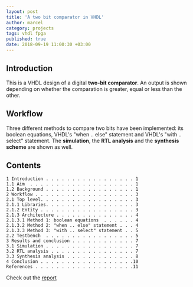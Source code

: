 ```yaml
---
layout: post
title: 'A two bit comparator in VHDL'
author: marcel
category: projects
tags: vhdl fpga
published: true
date: 2018-09-19 11:00:30 +03:00
---
```


## Introduction
This is a VHDL design of a digital **two-bit comparator**. An output is shown depending on whether the comparation is greater, equal or less than the other.

## Workflow
Three different methods to compare two bits have been implemented: its boolean equations, VHDL's "when .. else" statement and VHDL's "with .. select" statement. The **simulation**, the **RTL analysis** and the **synthesis scheme** are shown as well.

## Contents
```
1 Introduction . . . . . . . . . . . . . . . . . 1
1.1 Aim  . . . . . . . . . . . . . . . . . . . . 1
1.2 Background . . . . . . . . . . . . . . . . . 1
2 Workflow . . . . . . . . . . . . . . . . . . . 3
2.1 Top level. . . . . . . . . . . . . . . . . . 3
2.1.1 Libraries. . . . . . . . . . . . . . . . . 3
2.1.2 Entity . . . . . . . . . . . . . . . . . . 3
2.1.3 Architecture . . . . . . . . . . . . . . . 4
2.1.3.1 Method 1: boolean equations  . . . . . . 4
2.1.3.2 Method 2: "when .. else" statement . . . 4
2.1.3.3 Method 3: "with .. select" statement . . 5
2.2 Testbench  . . . . . . . . . . . . . . . . . 5
3 Results and conclusion . . . . . . . . . . . . 7
3.1 Simulation . . . . . . . . . . . . . . . . . 7
3.2 RTL analysis . . . . . . . . . . . . . . . . 7
3.3 Synthesis analysis . . . . . . . . . . . . . 8
4 Conclusion . . . . . . . . . . . . . . . . . .10
References . . . . . . . . . . . . . . . . . . .11
```

Check out the [report](report.pdf)
